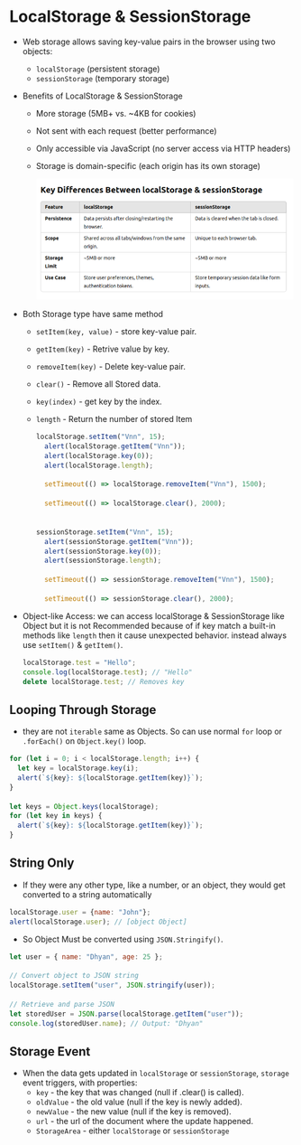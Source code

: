 # LocalStorage & SessionStorage

- Web storage allows saving key-value pairs in the browser using two objects:

  - `localStorage` (persistent storage)
  - `sessionStorage` (temporary storage)

- Benefits of LocalStorage & SessionStorage

  - More storage (5MB+ vs. ~4KB for cookies)
  - Not sent with each request (better performance)
  - Only accessible via JavaScript (no server access via HTTP headers)
  - Storage is domain-specific (each origin has its own storage)

    ![Difference Between LocalStorage & SessionStorage](./Difference%20of%20Local%20&%20Session%20Storage.png)

- Both Storage type have same method

  - `setItem(key, value)` - store key-value pair.
  - `getItem(key)` - Retrive value by key.
  - `removeItem(key)` - Delete key-value pair.
  - `clear()` - Remove all Stored data.
  - `key(index)` - get key by the index.
  - `length` - Return the number of stored Item

    ```javaScript
    localStorage.setItem("Vnn", 15);
      alert(localStorage.getItem("Vnn"));
      alert(localStorage.key(0));
      alert(localStorage.length);

      setTimeout(() => localStorage.removeItem("Vnn"), 1500);

      setTimeout(() => localStorage.clear(), 2000);


    sessionStorage.setItem("Vnn", 15);
      alert(sessionStorage.getItem("Vnn"));
      alert(sessionStorage.key(0));
      alert(sessionStorage.length);

      setTimeout(() => sessionStorage.removeItem("Vnn"), 1500);

      setTimeout(() => sessionStorage.clear(), 2000);
    ```

- Object-like Access: we can access localStorage & SessionStorage like Object but it is not Recommended because of if key match a built-in methods like `length` then it cause unexpected behavior. instead always use `setItem()` & `getItem()`.

  ```js
  localStorage.test = "Hello";
  console.log(localStorage.test); // "Hello"
  delete localStorage.test; // Removes key
  ```

## Looping Through Storage

- they are not `iterable` same as Objects. So can use normal `for` loop or `.forEach()` on `Object.key()` loop.

```js
for (let i = 0; i < localStorage.length; i++) {
  let key = localStorage.key(i);
  alert(`${key}: ${localStorage.getItem(key)}`);
}

let keys = Object.keys(localStorage);
for (let key in keys) {
  alert(`${key}: ${localStorage.getItem(key)}`);
}
```

## String Only

- If they were any other type, like a number, or an object, they would get converted to a string automatically

```javaScript
localStorage.user = {name: "John"};
alert(localStorage.user); // [object Object]
```

- So Object Must be converted using `JSON.Stringify()`.

```js
let user = { name: "Dhyan", age: 25 };

// Convert object to JSON string
localStorage.setItem("user", JSON.stringify(user));

// Retrieve and parse JSON
let storedUser = JSON.parse(localStorage.getItem("user"));
console.log(storedUser.name); // Output: "Dhyan"
```

## Storage Event

- When the data gets updated in `localStorage` or `sessionStorage`, `storage` event triggers, with properties:
  - `key` - the key that was changed (null if .clear() is called).
  - `oldValue` - the old value (null if the key is newly added).
  - `newValue` - the new value (null if the key is removed).
  - `url` - the url of the document where the update happened.
  - `StorageArea` - either `localStorage` or `sessionStorage`
